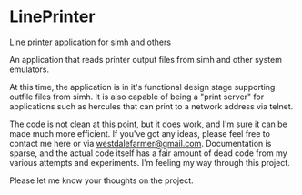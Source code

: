 # LinePrinter
Line printer application for simh and others

An application that reads printer output files from simh and other system emulators.

At this time, the application is in it's functional design stage supporting outfile files
from simh.  It is also capable of being a "print server" for applications such as hercules
that can print to a network address via telnet.

The code is not clean at this point, but it does work, and I'm sure it can be made much
more efficient.  If you've got any ideas, please feel free to contact me here or via
westdalefarmer@gmail.com.  Documentation is sparse, and the actual code itself has a fair amount of
dead code from my various attempts and experiments.  I'm feeling my way through this project.

Please let me know your thoughts on the project.
